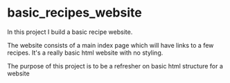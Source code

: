 # basic_recipes_website

In this project I build a basic recipe website.

The website consists of a main index page which will have links to a few recipes. 
It's a really basic html website with no styling.

The purpose of this project is to be a refresher on basic html structure for a website
